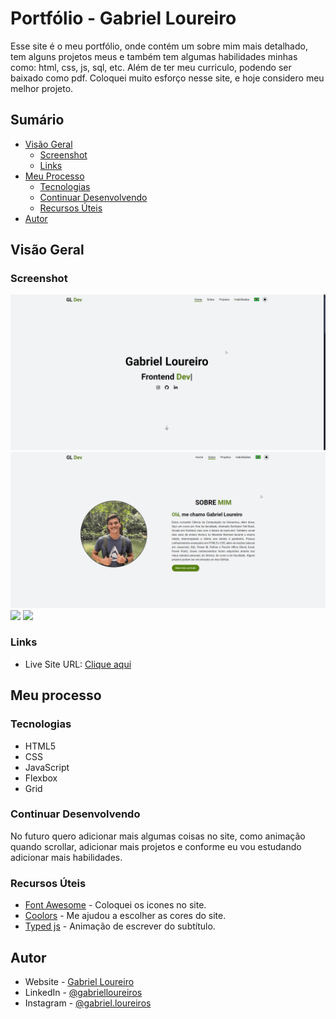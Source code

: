 # Portfólio - Gabriel Loureiro

Esse site é o meu portfólio, onde contém um sobre mim mais detalhado, tem alguns projetos meus e também tem algumas habilidades minhas como: html, css, js, sql, etc. Além de ter meu curriculo, podendo ser baixado como pdf. Coloquei muito esforço nesse site, e hoje considero meu melhor projeto.

## Sumário

- [Visão Geral](#visão-geral)
  - [Screenshot](#screenshot)
  - [Links](#links)
- [Meu Processo](#meu-processo)
  - [Tecnologias](#tecnologias)
  - [Continuar Desenvolvendo](#continuar-desenvolvendo)
  - [Recursos Úteis](#recursos-úteis)
- [Autor](#autor)

## Visão Geral

### Screenshot

![](./src/gif/tela%20principal.gif)
![](./src/gif/sobre%20mim.gif)
![](./src/gif/projetos.gif)
![](./src/gif/responsivo.gif)


### Links

- Live Site URL: [Clique aqui](https://gbloureiros.github.io/portfolio/)

## Meu processo

### Tecnologias

- HTML5
- CSS
- JavaScript
- Flexbox
- Grid

### Continuar Desenvolvendo

No futuro quero adicionar mais algumas coisas no site, como animação quando scrollar, adicionar mais projetos e conforme eu vou estudando adicionar mais habilidades.

### Recursos Úteis

- [Font Awesome](https://fontawesome.com/icons) - Coloquei os icones no site.
- [Coolors](https://coolors.co/colors) - Me ajudou a escolher as cores do site.
- [Typed js](https://github.com/mattboldt/typed.js) - Animação de escrever do subtítulo.

## Autor

- Website - [Gabriel Loureiro](https://gbloureiros.github.io/portfolio/)
- LinkedIn - [@gabrielloureiros](https://www.linkedin.com/in/gabrielloureiros/)
- Instagram - [@gabriel.loureiros](https://www.instagram.com/gabriel.loureiros/)
